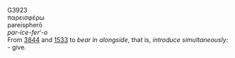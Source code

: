 <body>
  <p>G3923<br>  παρεισφέρω  <br> pareispherō  <br><i>par-ice-fer‘-o </i><br>From <a href="g3844.htm">3844</a> and <a href="g1533.htm">1533</a>  to <i>bear</i> <i>in</i> <i>alongside</i>, that is, <i>introduce</i> <i>simultaneously:</i> - give.<br></p>
 </body>
